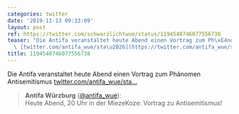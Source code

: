 ```yaml
---
categories: twitter
date: '2019-11-13 09:33:09'
layout: post
ref: https://twitter.com/schwarzlichtwue/status/1194548746077556738
teaser: "Die Antifa veranstaltet heute Abend einen Vortrag zum Ph\xE4nomen Antisemitismus\
  \ [twitter.com/antifa_wue/sta\u2026](https://twitter.com/antifa_wue/status/1194506331023118336)"
title: 1194548746077556738
---
```

Die Antifa veranstaltet heute Abend einen Vortrag zum Phänomen Antisemitismus [twitter.com/antifa_wue/sta…](https://twitter.com/antifa_wue/status/1194506331023118336)
> <b>Antifa Würzburg</b> ([@antifa_wue](https://twitter.com/antifa_wue)):  
>Heute Abend, 20 Uhr in der MiezeKoze: Vortrag zu Antisemitismus!  
>  
>  
>  
>   

